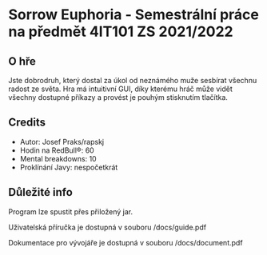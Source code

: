 # Sorrow Euphoria - Semestrální práce na předmět 4IT101 ZS 2021/2022

## O hře
<p>Jste dobrodruh, který dostal za úkol od neznámého muže sesbírat všechnu radost ze světa. Hra má intuitivní GUI, díky kterému hráč může vidět všechny dostupné příkazy a provést je pouhým stisknutím tlačítka.
</p>

## Credits

- Autor: Josef Praks/rapskj
- Hodin na RedBull®: 60
- Mental breakdowns: 10
- Proklínání Javy: nespočetkrát

## Důležité info

<p>Program lze spustit přes přiložený jar.

Uživatelská příručka je dostupná v souboru /docs/guide.pdf

Dokumentace pro vývojáře je dostupná v souboru /docs/document.pdf</p>

